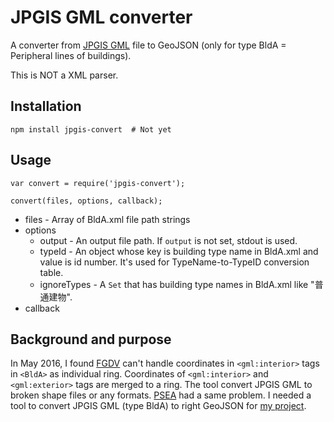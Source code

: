 # JPGIS GML converter

A converter from [JPGIS GML](http://fgd.gsi.go.jp/download/) file to GeoJSON (only for type BldA = Peripheral lines of buildings).

This is NOT a XML parser.

## Installation

```
npm install jpgis-convert  # Not yet
```

## Usage

```
var convert = require('jpgis-convert');

convert(files, options, callback);
```

- files - Array of BldA.xml file path strings
- options
	- output - An output file path. If ```output``` is not set, stdout is used.
	- typeId - An object whose key is building type name in BldA.xml and value is id number. It's used for TypeName-to-TypeID conversion table.
	- ignoreTypes - A ```Set``` that has building type names in BldA.xml like "普通建物".
- callback

## Background and purpose

In May 2016, I found [FGDV](http://fgd.gsi.go.jp/download/menu.php) can't handle coordinates in ```<gml:interior>``` tags in ```<BldA>``` as individual ring. Coordinates of ```<gml:interior>``` and ```<gml:exterior>``` tags are merged to a ring. The tool convert JPGIS GML to broken shape files or any formats. [PSEA](http://psgsv2.gsi.go.jp/koukyou/public/sien/pindex.html) had a same problem. I needed a tool to convert JPGIS GML (type BldA) to right GeoJSON for [my project](https://github.com/knt5/city-generator).
